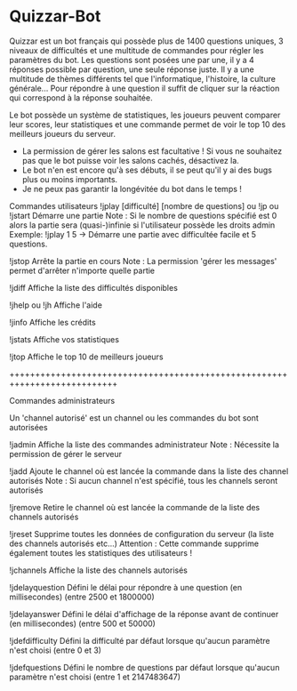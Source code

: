 # Quizzar-Bot

Quizzar est un bot français qui possède plus de 1400 questions uniques, 3 niveaux de difficultés et une multitude de commandes pour régler les paramètres du bot. Les questions sont posées une par une, il y a 4 réponses possible par question, une seule réponse juste. Il y a une multitude de thèmes différents tel que l'informatique, l'histoire, la culture générale... Pour répondre à une question il suffit de cliquer sur la réaction qui correspond à la réponse souhaitée.

Le bot possède un système de statistiques, les joueurs peuvent comparer leur scores, leur statistiques et une commande permet de voir le top 10 des meilleurs joueurs du serveur.

- La permission de gérer les salons est facultative ! Si vous ne souhaitez pas que le bot puisse voir les salons cachés, désactivez la.
- Le bot n'en est encore qu'à ses débuts, il se peut qu'il y ai des bugs plus ou moins importants.
- Je ne peux pas garantir la longévitée du bot dans le temps !

Commandes utilisateurs
!jplay [difficulté] [nombre de questions] ou !jp ou !jstart
Démarre une partie
Note : Si le nombre de questions spécifié est 0 alors la partie sera (quasi-)infinie si l'utilisateur possède les droits admin
Exemple: !jplay 1 5 -> Démarre une partie avec difficultée facile et 5 questions.

!jstop
Arrête la partie en cours
Note : La permission 'gérer les messages' permet d'arrêter n'importe quelle partie

!jdiff
Affiche la liste des difficultés disponibles

!jhelp ou !jh
Affiche l'aide

!jinfo
Affiche les crédits

!jstats
Affiche vos statistiques

!jtop
Affiche le top 10 de meilleurs joueurs

+++++++++++++++++++++++++++++++++++++++++++++++++++++++++++++++++++++++++++

Commandes administrateurs

Un 'channel autorisé' est un channel ou les commandes du bot sont autorisées

!jadmin
Affiche la liste des commandes administrateur
Note : Nécessite la permission de gérer le serveur

!jadd
Ajoute le channel où est lancée la commande dans la liste des channel autorisés
Note : Si aucun channel n'est spécifié, tous les channels seront autorisés

!jremove
Retire le channel où est lancée la commande de la liste des channels autorisés

!jreset
Supprime toutes les données de configuration du serveur (la liste des channels autorisés etc...)
Attention : Cette commande supprime également toutes les statistiques des utilisateurs !

!jchannels
Affiche la liste des channels autorisés

!jdelayquestion
Défini le délai pour répondre à une question (en millisecondes) (entre 2500 et 1800000)

!jdelayanswer
Défini le délai d'affichage de la réponse avant de continuer (en millisecondes) (entre 500 et 50000)

!jdefdifficulty
Défini la difficulté par défaut lorsque qu'aucun paramètre n'est choisi (entre 0 et 3)

!jdefquestions
Défini le nombre de questions par défaut lorsque qu'aucun paramètre n'est choisi (entre 1 et 2147483647)
